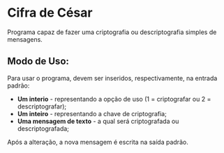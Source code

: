 # Cifra de César

Programa capaz de fazer uma criptografia ou descriptografia simples de mensagens. 

## Modo de Uso:

Para usar o programa, devem ser inseridos, respectivamente, na entrada padrão:
* **Um interio** - representando a opção de uso (1 = criptografar ou 2 = descriptografar);
* **Um inteiro** - representando a chave de criptografia;
* **Uma mensagem de texto** - a qual será criptografada ou descriptografada;

Após a alteração, a nova mensagem é escrita na saída padrão.
